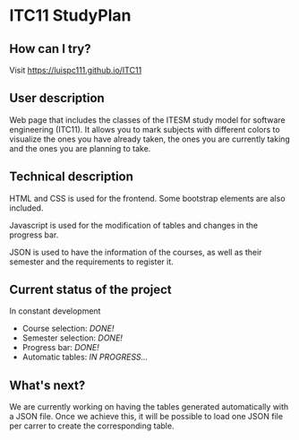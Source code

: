 # ITC11 StudyPlan

## How can I try?

Visit https://luispc111.github.io/ITC11

## User description

Web page that includes the classes of the ITESM study model for software engineering (ITC11). It allows you to mark subjects with different colors to visualize the ones you have already taken, the ones you are currently taking and the ones you are planning to take.

## Technical description

HTML and CSS is used for the frontend. Some bootstrap elements are also included. 

Javascript is used for the modification of tables and changes in the progress bar. 

JSON is used to have the information of the courses, as well as their semester and the requirements to register it.

## Current status of the project
In constant development
- Course selection: *DONE!*
- Semester selection: *DONE!*
- Progress bar: *DONE!*
- Automatic tables: *IN PROGRESS...*

## What's next?

We are currently working on having the tables generated automatically with a JSON file. Once we achieve this, it will be possible to load one JSON file per carrer to create the corresponding table.
